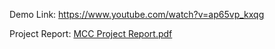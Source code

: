 Demo Link: https://www.youtube.com/watch?v=ap65vp_kxqg 

Project Report: [MCC Project Report.pdf](https://github.com/manishkondala/mcc_project/files/11483812/MCC.Project.Report.pdf)
